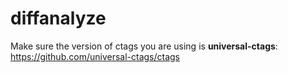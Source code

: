 # diffanalyze
Make sure the version of ctags you are using is **universal-ctags**: https://github.com/universal-ctags/ctags
